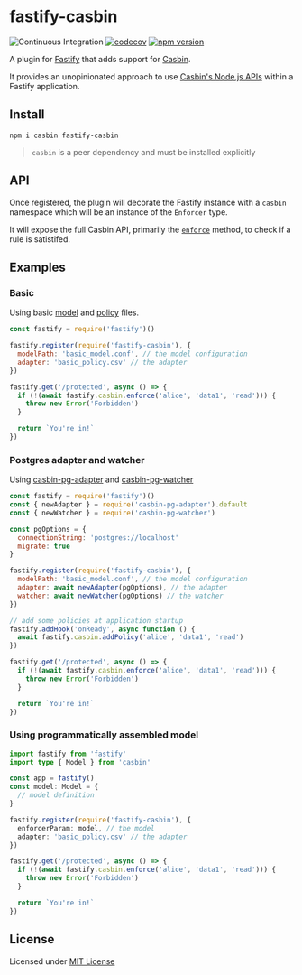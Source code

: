 # fastify-casbin

![Continuous Integration](https://github.com/nearform/fastify-casbin/workflows/ci/badge.svg)
[![codecov](https://codecov.io/gh/nearform/fastify-casbin/branch/master/graph/badge.svg?token=gfJ55XYZAV)](https://codecov.io/gh/nearform/fastify-casbin)
[![npm version](https://badge.fury.io/js/fastify-casbin.svg)](https://badge.fury.io/js/fastify-casbin)

A plugin for [Fastify](http://fastify.io/) that adds support for [Casbin](https://casbin.org/).

It provides an unopinionated approach to use [Casbin's Node.js APIs](https://github.com/casbin/node-casbin) within a Fastify application.

## Install

```
npm i casbin fastify-casbin
```

> `casbin` is a peer dependency and must be installed explicitly

## API

Once registered, the plugin will decorate the Fastify instance with a `casbin` namespace which will be an instance of the `Enforcer` type.

It will expose the full Casbin API, primarily the [`enforce`](https://github.com/casbin/node-casbin#get-started) method, to check if a rule is satistifed.

## Examples

### Basic

Using basic [model](https://github.com/casbin/casbin/blob/master/examples/basic_model.conf) and [policy](https://github.com/casbin/casbin/blob/master/examples/basic_policy.csv) files.

```js
const fastify = require('fastify')()

fastify.register(require('fastify-casbin'), {
  modelPath: 'basic_model.conf', // the model configuration
  adapter: 'basic_policy.csv' // the adapter
})

fastify.get('/protected', async () => {
  if (!(await fastify.casbin.enforce('alice', 'data1', 'read'))) {
    throw new Error('Forbidden')
  }

  return `You're in!`
})
```

### Postgres adapter and watcher

Using [casbin-pg-adapter](https://github.com/touchifyapp/casbin-pg-adapter) and [casbin-pg-watcher](https://github.com/mcollina/casbin-pg-watcher)

```js
const fastify = require('fastify')()
const { newAdapter } = require('casbin-pg-adapter').default
const { newWatcher } = require('casbin-pg-watcher')

const pgOptions = {
  connectionString: 'postgres://localhost'
  migrate: true
}

fastify.register(require('fastify-casbin'), {
  modelPath: 'basic_model.conf', // the model configuration
  adapter: await newAdapter(pgOptions), // the adapter
  watcher: await newWatcher(pgOptions) // the watcher
})

// add some policies at application startup
fastify.addHook('onReady', async function () {
  await fastify.casbin.addPolicy('alice', 'data1', 'read')
})

fastify.get('/protected', async () => {
  if (!(await fastify.casbin.enforce('alice', 'data1', 'read'))) {
    throw new Error('Forbidden')
  }

  return `You're in!`
})
```

### Using programmatically assembled model

```typescript
import fastify from 'fastify'
import type { Model } from 'casbin'

const app = fastify()
const model: Model = {
  // model definition
}

fastify.register(require('fastify-casbin'), {
  enforcerParam: model, // the model
  adapter: 'basic_policy.csv' // the adapter
})

fastify.get('/protected', async () => {
  if (!(await fastify.casbin.enforce('alice', 'data1', 'read'))) {
    throw new Error('Forbidden')
  }

  return `You're in!`
})
```

## License

Licensed under [MIT License](./LICENSE)
